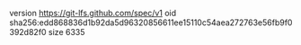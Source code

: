 version https://git-lfs.github.com/spec/v1
oid sha256:edd868836d1b92da5d96320856611ee15110c54aea272763e56fb9f0392d82f0
size 6335
